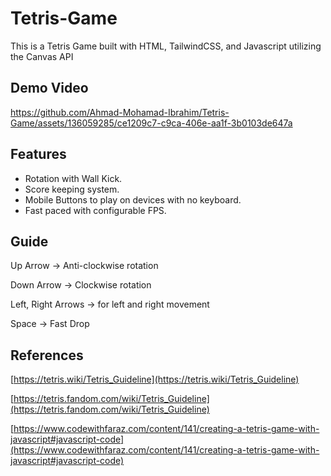 # Tetris-Game
This is a Tetris Game built with HTML, TailwindCSS, and Javascript utilizing the Canvas API

## Demo Video

https://github.com/Ahmad-Mohamad-Ibrahim/Tetris-Game/assets/136059285/ce1209c7-c9ca-406e-aa1f-3b0103de647a

## Features

- Rotation with Wall Kick.
- Score keeping system.
- Mobile Buttons to play on devices with no keyboard.
- Fast paced with configurable FPS.

## Guide

Up Arrow → Anti-clockwise rotation

Down Arrow → Clockwise rotation

Left, Right Arrows → for left and right movement

Space → Fast Drop

## References

[https://tetris.wiki/Tetris_Guideline](https://tetris.wiki/Tetris_Guideline)

[https://tetris.fandom.com/wiki/Tetris_Guideline](https://tetris.fandom.com/wiki/Tetris_Guideline)

[https://www.codewithfaraz.com/content/141/creating-a-tetris-game-with-javascript#javascript-code](https://www.codewithfaraz.com/content/141/creating-a-tetris-game-with-javascript#javascript-code)
